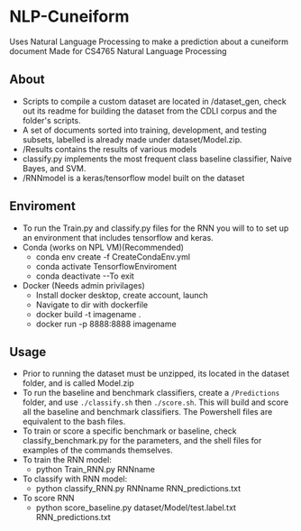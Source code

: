 # NLP-Cuneiform
Uses Natural Language Processing to make a prediction about a cuneiform document
Made for CS4765 Natural Language Processing

## About

- Scripts to compile a custom dataset are located in /dataset_gen, check out its readme for building
 the dataset from the CDLI corpus and the folder's scripts.
- A set of documents sorted into training, development, and testing subsets, labelled
is already made under dataset/Model.zip.
- /Results contains the results of various models
- classify.py implements the most frequent class baseline classifier, Naive Bayes, and SVM.
- /RNNmodel is a keras/tensorflow model built on the dataset

## Enviroment
 - To run the Train.py and classify.py files for the RNN you will to to set up an environment that includes tensorflow and keras.
 - Conda (works on NPL VM)(Recommended)
    - conda env create -f CreateCondaEnv.yml
    - conda activate TensorflowEnviroment
    - conda deactivate  --To exit
 - Docker (Needs admin privilages)
    - Install docker desktop, create account, launch
    - Navigate to dir with dockerfile
    - docker build -t imagename .
    - docker run -p 8888:8888 imagename

## Usage
- Prior to running the dataset must be unzipped, its located in the dataset folder, and is called Model.zip
- To run the baseline and benchmark classifiers, create a `/Predictions` folder, and use `./classify.sh` then `./score.sh`. This will build and score all the baseline and benchmark classifiers. The Powershell files are equivalent to the bash files.
- To train or score a specific benchmark or baseline, check classify_benchmark.py for the parameters,
 and the shell files for examples of the commands themselves.
- To train the RNN model:
    - python Train_RNN.py RNNname
- To classify with RNN model:
    - python classify_RNN.py RNNname RNN_predictions.txt
- To score RNN
    - python score_baseline.py dataset/Model/test.label.txt RNN_predictions.txt
